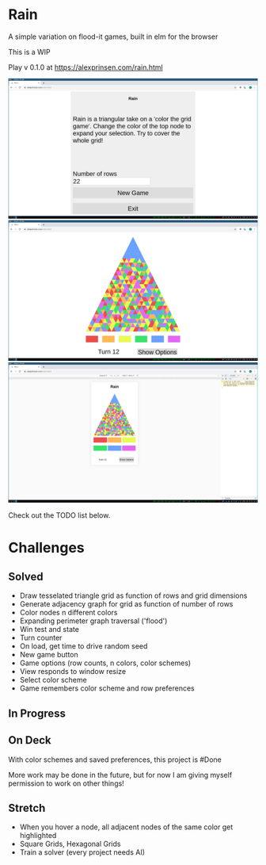 # Rain

A simple variation on flood-it games, built in elm for the browser

This is a WIP

Play v 0.1.0 at https://alexprinsen.com/rain.html

![Progress](./progress5a.png)
![Progress](./progress5b.png)
![Progress](./progress5c.png)

Check out the TODO list below.

# Challenges

## Solved

- Draw tesselated triangle grid as function of rows and grid dimensions
- Generate adjacency graph for grid as function of number of rows
- Color nodes n different colors
- Expanding perimeter graph traversal ('flood')
- Win test and state
- Turn counter
- On load, get time to drive random seed
- New game button
- Game options (row counts, n colors, color schemes)
- View responds to window resize
- Select color scheme
- Game remembers color scheme and row preferences

## In Progress

## On Deck

With color schemes and saved preferences, this project is #Done

More work may be done in the future, but for now I am giving myself permission to work on other things!

## Stretch

- When you hover a node, all adjacent nodes of the same color get highlighted
- Square Grids, Hexagonal Grids
- Train a solver (every project needs AI)
